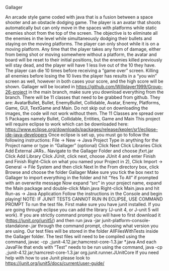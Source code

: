 Gallager

An arcade style game coded with java that is a fusion between a space shooter and an obstacle dodging game. The player is an avatar that shoots automatically but can only move in the spaces with platforms while static enemies shoot from the top of the screen. The objective is to eliminate all the enemies in the level while simultaneously dodging their bullets and staying on the moving platforms. The player can only shoot while it is on a moving platform. Any time that the player takes any form of damage, either from being shot or moving somewhere without a platform, the avatar and board will be reset to their initial positions, but the enemies killed previously will stay dead, and the player will have 1 less live out of the 10 they have. The player can die 10 times before receiving a “game over” screen. Killing all enemies before losing the 10 lives the player has results in a “you win” screen as well, however in both cases your score, and the high score will be shown.
Gallager will be located in https://github.com/Willplayer1999/Group-26-project in the main branch, make sure you download everything from the branch.
There will be 11 classes that need to be grabbed from github. They are: AvatarBullet, Bullet, EnemyBullet, Collidable, Avatar, Enemy, Platforms, Game, GUI, TextGame and Main. Do not skip out on downloading the images, the code will not work without them.
The 11 Classes are spread over 5 Packages namely Bullet, Collidable, Entities, Game and Main
This project will require eclipse to work which can be downloaded here:
https://www.eclipse.org/downloads/packages/release/kepler/sr1/eclipse-ide-java-developers
Once eclipse is set up, you must go to follow the following instructions:
File → New → Java Project
Type in anything for the Project name or type in “Gallager” (optional)
Click Next
Click Libraries
Click Add External JARs..
Navigate to the Gallager Folder and choose jfxrt.jar
Click Add Library
Click JUnit, click next, choose JUnit 4 and enter Finish and Finish
Right-Click on what you named your Project in 2), Click Import → General → File System and then click Next
In the From directory box, click Browse and choose the folder Gallager
Make sure you tick the box next to Gallager to import everything in the folder and hit “Yes To All” if prompted with an overwrite message
Now expand “src” in your project name, expand the Main package and double-click Main.java
Right-click Main.java and hit Run-as → Java Application
Follow the instructions in the Console and begin playing!
NOTE: IF JUNIT TESTS CANNOT RUN IN ECLIPSE, USE COMMAND PROMPT
To run the test file. First make sure you have junit installed. If you are going through eclipse you can add the library (J-unit 4, or J-unit 5 will work). If you are strictly command prompt you will have to first download it (https://junit.org/junit5/) and then run java -jar junit-platform-console-standalone-<version>.jar <Options> through the command prompt, choosing what version you are using. Our test files will be stored in the folder AllFilesWithTests inside the Gallager folder. The test files will need to be compiled using the command, 
javac -cp .;junit-4.12.jar;hamcrest-core-1.3.jar *.java
And each JavaFile that ends with “Test” needs to be run using the command,
java -cp .;junit-4.12.jar;hamcrest-core-1.3.jar org.junit.runner.JUnitCore <test class>
If you need help with how to use Junit please look to 
https://junit.org/junit5/docs/current/user-guide/


